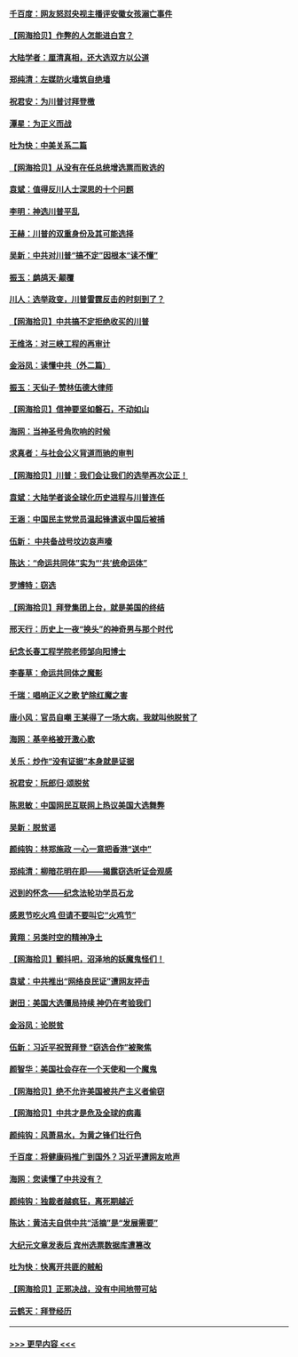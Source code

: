#### [千百度：网友怒怼央视主播评安徽女孩溺亡事件](../pages/nsc993/n12605370.md?t=12091702) 
#### [【网海拾贝】作弊的人怎能进白宫？](../pages/nsc993/n12603546.md?t=12091702) 
#### [大陆学者：厘清真相，还大选双方以公道](../pages/nsc993/n12603475.md?t=12091702) 
#### [郑纯清：左媒防火墙筑自绝墙](../pages/nsc993/n12602226.md?t=12091702) 
#### [祝君安：为川普讨拜登檄](../pages/nsc993/n12602199.md?t=12091702) 
#### [潭星：为正义而战](../pages/nsc993/n12600926.md?t=12091702) 
#### [吐为快：中美关系二篇](../pages/nsc993/n12600908.md?t=12091702) 
#### [【网海拾贝】从没有在任总统增选票而败选的](../pages/nsc993/n12600435.md?t=12091702) 
#### [袁斌：值得反川人士深思的十个问题](../pages/nsc993/n12600332.md?t=12091702) 
#### [李明：神选川普平乱](../pages/nsc993/n12599751.md?t=12091702) 
#### [王赫：川普的双重身份及其可能选择](../pages/nsc993/n12599723.md?t=12091702) 
#### [吴新：中共对川普“搞不定”因根本“读不懂”](../pages/nsc993/n12599502.md?t=12091702) 
#### [振玉：鹧鸪天‧颠覆](../pages/nsc993/n12599494.md?t=12091702) 
#### [川人：选举政变，川普雷霆反击的时刻到了？](../pages/nsc993/n12599291.md?t=12091702) 
#### [【网海拾贝】中共搞不定拒绝收买的川普](../pages/nsc993/n12598955.md?t=12091702) 
#### [王维洛：对三峡工程的再审计](../pages/nsc993/n12598436.md?t=12091702) 
#### [金浴凤：读懂中共（外二篇）](../pages/nsc993/n12597943.md?t=12091702) 
#### [振玉：天仙子‧赞林伍德大律师](../pages/nsc993/n12597929.md?t=12091702) 
#### [【网海拾贝】信神要坚如磐石，不动如山](../pages/nsc993/n12597901.md?t=12091702) 
#### [海网：当神圣号角吹响的时候](../pages/nsc993/n12595891.md?t=12091702) 
#### [求真者：与社会公义背道而驰的审判](../pages/nsc993/n12595868.md?t=12091702) 
#### [【网海拾贝】川普：我们会让我们的选举再次公正！](../pages/nsc993/n12594930.md?t=12091702) 
#### [袁斌：大陆学者谈全球化历史进程与川普连任](../pages/nsc993/n12594690.md?t=12091702) 
#### [王涵：中国民主党党员温起锋遣返中国后被捕](../pages/nsc993/n12594540.md?t=12091702) 
#### [伍新： 中共备战号坟边哀声嚎](../pages/nsc993/n12593086.md?t=12091702) 
#### [陈达：“命运共同体”实为“‘共’统命运体”](../pages/nsc993/n12590865.md?t=12091702) 
#### [罗博特：窃选](../pages/nsc993/n12590619.md?t=12091702) 
#### [【网海拾贝】拜登集团上台，就是美国的终结](../pages/nsc993/n12589725.md?t=12091702) 
#### [邢天行：历史上一夜“换头”的神奇男与那个时代](../pages/nsc993/n12589424.md?t=12091702) 
#### [纪念长春工程学院老师邹向阳博士](../pages/nsc993/n12585390.md?t=12091702) 
#### [李春草：命运共同体之魔影](../pages/nsc993/n12585026.md?t=12091702) 
#### [千瑞：唱响正义之歌 铲除红魔之害](../pages/nsc993/n12585002.md?t=12091702) 
#### [唐小风：官员自嘲 王某得了一场大病，我就叫他脱贫了](../pages/nsc993/n12584981.md?t=12091702) 
#### [海网：基辛格被开激心歌](../pages/nsc993/n12584946.md?t=12091702) 
#### [关乐：炒作“没有证据”本身就是证据](../pages/nsc993/n12583146.md?t=12091702) 
#### [祝君安：阮郎归‧颂脱贫](../pages/nsc993/n12583119.md?t=12091702) 
#### [陈思敏：中国网民互联网上热议美国大选舞弊](../pages/nsc993/n12582845.md?t=12091702) 
#### [吴新：脱贫谣](../pages/nsc993/n12580839.md?t=12091702) 
#### [颜纯钩：林郑施政 一心一意把香港“送中”](../pages/nsc993/n12580805.md?t=12091702) 
#### [郑纯清：柳暗花明在即——揭露窃选听证会观感](../pages/nsc993/n12580795.md?t=12091702) 
#### [迟到的怀念——纪念法轮功学员石龙](../pages/nsc993/n12580245.md?t=12091702) 
#### [感恩节吃火鸡  但请不要叫它“火鸡节”](../pages/nsc993/n12580252.md?t=12091702) 
#### [黄翔：另类时空的精神净土](../pages/nsc993/n12578638.md?t=12091702) 
#### [【网海拾贝】颤抖吧，沼泽地的妖魔鬼怪们！](../pages/nsc993/n12578552.md?t=12091702) 
#### [袁斌：中共推出“网络良民证”遭网友抨击](../pages/nsc993/n12578511.md?t=12091702) 
#### [谢田：美国大选僵局持续 神仍在考验我们](../pages/nsc993/n12577432.md?t=12091702) 
#### [金浴凤：论脱贫](../pages/nsc993/n12576386.md?t=12091702) 
#### [伍新：习近平祝贺拜登 “窃选合作”被聚焦](../pages/nsc993/n12576358.md?t=12091702) 
#### [颜智华：美国社会存在一个天使和一个魔鬼](../pages/nsc993/n12574299.md?t=12091702) 
#### [【网海拾贝】绝不允许美国被共产主义者偷窃](../pages/nsc993/n12573396.md?t=12091702) 
#### [【网海拾贝】中共才是危及全球的病毒](../pages/nsc993/n12571204.md?t=12091702) 
#### [颜纯钩：风萧易水，为黄之锋们壮行色](../pages/nsc993/n12571487.md?t=12091702) 
#### [千百度：将健康码推广到国外？习近平遭网友呛声](../pages/nsc993/n12570808.md?t=12091702) 
#### [海网：您读懂了中共没有？](../pages/nsc993/n12570487.md?t=12091702) 
#### [颜纯钩：独裁者越疯狂，离死期越近](../pages/nsc993/n12569055.md?t=12091702) 
#### [陈达：黄洁夫自供中共“活摘”是“发展需要”](../pages/nsc993/n12568541.md?t=12091702) 
#### [大纪元文章发表后 宾州选票数据库遭篡改](../pages/nsc993/n12568105.md?t=12091702) 
#### [吐为快：快离开共匪的贼船](../pages/nsc993/n12568462.md?t=12091702) 
#### [【网海拾贝】正邪决战，没有中间地带可站](../pages/nsc993/n12568439.md?t=12091702) 
#### [云鹤天：拜登经历](../pages/nsc993/n12567294.md?t=12091702) 

----
#### [ >>> 更早内容 <<< ](../indexes/nsc993-earlier.md)
